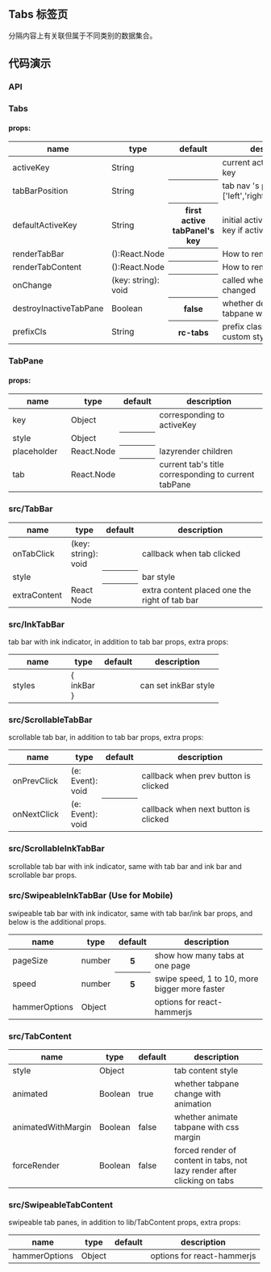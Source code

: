 ## Tabs 标签页

分隔内容上有关联但属于不同类别的数据集合。

## 代码演示

### API

### Tabs

#### props:

<table class="table table-bordered table-striped">
    <thead>
    <tr>
        <th style="width: 100px;">name</th>
        <th style="width: 50px;">type</th>
        <th>default</th>
        <th>description</th>
    </tr>
    </thead>
    <tbody>
      <tr>
          <td>activeKey</td>
          <td>String</td>
          <th></th>
          <td>current active tabPanel's key</td>
      </tr>
      <tr>
          <td>tabBarPosition</td>
          <td>String</td>
          <th></th>
          <td>tab nav 's position. one of ['left','right','top','bottom']</td>
      </tr>
      <tr>
          <td>defaultActiveKey</td>
          <td>String</td>
          <th>first active tabPanel's key</th>
          <td>initial active tabPanel's key if activeKey is absent</td>
      </tr>
      <tr>
         <td>renderTabBar</td>
         <td>():React.Node</td>
         <th></th>
         <td>How to render tab bar</td>
      </tr>
      <tr>
        <td>renderTabContent</td>
        <td>():React.Node</td>
        <th></th>
        <td>How to render tab content</td>
      </tr>
      <tr>
          <td>onChange</td>
          <td>(key: string): void</td>
          <th></th>
          <td>called when tabPanel is changed</td>
      </tr>
      <tr>
          <td>destroyInactiveTabPane</td>
          <td>Boolean</td>
          <th>false</th>
          <td>whether destroy inactive tabpane when change tab</td>
      </tr>
      <tr>
          <td>prefixCls</td>
          <td>String</td>
          <th>rc-tabs</th>
          <td>prefix class name, use to custom style</td>
      </tr>
    </tbody>
</table>

### TabPane

#### props:

<table class="table table-bordered table-striped">
    <thead>
      <tr>
          <th style="width: 100px;">name</th>
          <th style="width: 50px;">type</th>
          <th>default</th>
          <th>description</th>
      </tr>
    </thead>
    <tbody>
      <tr>
          <td>key</td>
          <td>Object</td>
          <th></th>
          <td>corresponding to activeKey</td>
      </tr>
      <tr>
          <td>style</td>
          <td>Object</td>
          <th></th>
          <td></td>
      </tr>
      <tr>
         <td>placeholder</td>
         <td>React.Node</td>
         <th></th>
         <td>lazyrender children</td>
      </tr>
      <tr>
          <td>tab</td>
          <td>React.Node</td>
          <th></th>
          <td>current tab's title corresponding to current tabPane</td>
      </tr>
    </tbody>
</table>

### src/TabBar

<table class="table table-bordered table-striped">
    <thead>
      <tr>
          <th style="width: 100px;">name</th>
          <th style="width: 50px;">type</th>
          <th>default</th>
          <th>description</th>
      </tr>
    </thead>
    <tbody>
      <tr>
          <td>onTabClick</td>
          <td>(key: string): void</td>
          <th></th>
          <td>callback when tab clicked</td>
      </tr>
      <tr>
          <td>style</td>
          <td></td>
          <th></th>
          <td>bar style</td>
      </tr>
      <tr>
        <td>extraContent</td>
        <td>React Node</td>
        <th></th>
        <td>extra content placed one the right of tab bar</td>
      </tr>
    </tbody>
</table>

### src/InkTabBar

tab bar with ink indicator, in addition to tab bar props, extra props:

<table class="table table-bordered table-striped">
    <thead>
      <tr>
          <th style="width: 100px;">name</th>
          <th style="width: 50px;">type</th>
          <th>default</th>
          <th>description</th>
      </tr>
    </thead>
    <tbody>
      <tr>
          <td>styles</td>
          <td>{ inkBar }</td>
          <th></th>
          <td>can set inkBar style</td>
      </tr>
    </tbody>
</table>

### src/ScrollableTabBar

scrollable tab bar, in addition to tab bar props, extra props:

<table class="table table-bordered table-striped">
    <thead>
      <tr>
          <th style="width: 100px;">name</th>
          <th style="width: 50px;">type</th>
          <th>default</th>
          <th>description</th>
      </tr>
    </thead>
    <tbody>
      <tr>
          <td>onPrevClick</td>
          <td>(e: Event): void</td>
          <th></th>
          <td>callback when prev button is clicked</td>
      </tr>
      <tr>
          <td>onNextClick</td>
          <td>(e: Event): void</td>
          <th></th>
          <td>callback when next button is clicked</td>
      </tr>
    </tbody>
</table>

### src/ScrollableInkTabBar

scrollable tab bar with ink indicator, same with tab bar and ink bar and scrollable bar props.

### src/SwipeableInkTabBar (Use for Mobile)

swipeable tab bar with ink indicator, same with tab bar/ink bar props, and below is the additional props.

<table class="table table-bordered table-striped">
    <thead>
      <tr>
          <th style="width: 100px;">name</th>
          <th style="width: 50px;">type</th>
          <th>default</th>
          <th>description</th>
      </tr>
    </thead>
    <tbody>
      <tr>
          <td>pageSize</td>
          <td>number</td>
          <th>5</th>
          <td>show how many tabs at one page</td>
      </tr>
      <tr>
          <td>speed</td>
          <td>number</td>
          <th>5</th>
          <td>swipe speed, 1 to 10, more bigger more faster</td>
      </tr>
      <tr>
          <td>hammerOptions</td>
          <td>Object</td>
          <td></td>
          <td>options for react-hammerjs</td>
      </tr>
    </tbody>
</table>

### src/TabContent

<table class="table table-bordered table-striped">
    <thead>
      <tr>
          <th style="width: 100px;">name</th>
          <th style="width: 50px;">type</th>
          <th>default</th>
          <th>description</th>
      </tr>
    </thead>
    <tbody>
      <tr>
          <td>style</td>
          <td>Object</td>
          <td></td>
          <td>tab content style</td>
      </tr>
      <tr>
          <td>animated</td>
          <td>Boolean</td>
          <td>true</td>
          <td>whether tabpane change with animation</td>
      </tr>
      <tr>
          <td>animatedWithMargin</td>
          <td>Boolean</td>
          <td>false</td>
          <td>whether animate tabpane with css margin</td>
      </tr>
      <tr>
          <td>forceRender</td>
          <td>Boolean</td>
          <td>false</td>
          <td>forced render of content in tabs,  not lazy render after clicking on tabs</td>
      </tr>
    </tbody>
</table>

### src/SwipeableTabContent

swipeable tab panes, in addition to lib/TabContent props, extra props:

<table class="table table-bordered table-striped">
    <thead>
      <tr>
          <th style="width: 100px;">name</th>
          <th style="width: 50px;">type</th>
          <th>default</th>
          <th>description</th>
      </tr>
    </thead>
    <tbody>
      <tr>
          <td>hammerOptions</td>
          <td>Object</td>
          <td></td>
          <td>options for react-hammerjs</td>
      </tr>
    </tbody>
</table>
